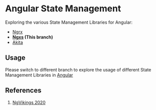 # Angular State Management

Exploring the various State Management Libraries for Angular:

- [Ngrx](https://github.com/ngrx/platform)
- __[Ngxs](https://github.com/ngxs/store) (This branch)__
- [Akita](https://github.com/datorama/akita)

## Usage

Please switch to different branch to explore the usage of different State Management Libraries in [Angular](https://github.com/angular)

## References

1. [NgVikings 2020](https://youtu.be/4OliKx8wxSI)

